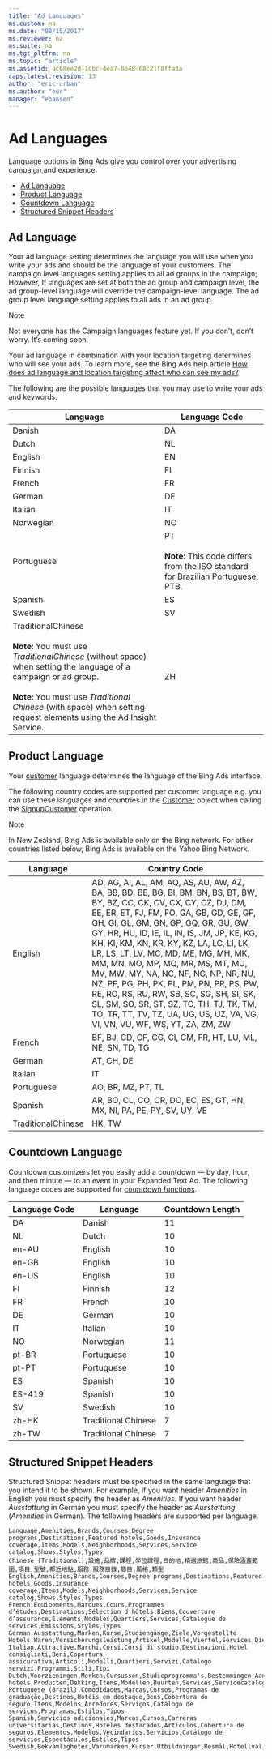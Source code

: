 ```yaml
---
title: "Ad Languages"
ms.custom: na
ms.date: "08/15/2017"
ms.reviewer: na
ms.suite: na
ms.tgt_pltfrm: na
ms.topic: "article"
ms.assetid: ac68ee2d-1cbc-4ea7-b648-68c21f8ffa3a
caps.latest.revision: 13
author: "eric-urban"
ms.author: "eur"
manager: "ehansen"
---
```

# Ad Languages
Language options in Bing Ads give you control over your advertising campaign and experience. 

* [Ad Language](#adlanguage)  
* [Product Language](#productlanguage)  
* [Countdown Language](#countdownlanguage)  
* [Structured Snippet Headers](#structuredsnippetheaders)
 
## <a name="adlanguage"></a>Ad Language
Your ad language setting determines the language you will use when you write your ads and should be the language of your customers. The campaign level languages setting applies to all ad groups in the campaign; However, If languages are set at both the ad group and campaign level, the ad group-level language will override the campaign-level language. The ad group level language setting applies to all ads in an ad group. 

> [!NOTE] 
> Not everyone has the Campaign languages feature yet. If you don’t, don’t worry. It’s coming soon.

Your ad language in combination with your location targeting determines who will see your ads. To learn more, see the Bing Ads help article [How does ad language and location targeting affect who can see my ads?](https://help.bingads.microsoft.com/#apex/3/en/51100/0)

The following are the possible languages that you may use to write your ads and keywords.

|Language|Language Code|
|------------|-----------------|
|Danish|DA|
|Dutch|NL|
|English|EN|
|Finnish|FI|
|French|FR|
|German|DE|
|Italian|IT|
|Norwegian|NO|
|Portuguese|PT<br /><br />**Note:** This code differs from the ISO standard for Brazilian Portuguese, PTB.|
|Spanish|ES|
|Swedish|SV|
|TraditionalChinese<br /><br />**Note:** You must use *TraditionalChinese* (without space) when setting the language of a campaign or ad group.<br /><br />**Note:** You must use *Traditional Chinese* (with space) when setting request elements using the Ad Insight Service.|ZH|
		
## <a name="productlanguage"></a>Product Language
Your [customer](https://msdn.microsoft.com/library/bing-ads-customer-management-customer.aspx) language determines the language of the Bing Ads interface. 

The following country codes are supported per customer language e.g. you can use these languages and countries in the [Customer](https://msdn.microsoft.com/library/bing-ads-customer-management-customer.aspx) object when calling the [SignupCustomer](https://msdn.microsoft.com/library/dn451287.aspx) operation.

> [!NOTE]
> In New Zealand, Bing Ads is available only on the Bing network. For other countries listed below, Bing Ads is available on the Yahoo Bing Network.

|Language|Country Code|
|------------|------------------|
|English|AD, AG, AI, AL, AM, AQ, AS, AU, AW, AZ, BA, BB, BD, BE, BG, BI, BM, BN, BS, BT, BW, BY, BZ, CC, CK, CV, CX, CY, CZ, DJ, DM, EE, ER, ET, FJ, FM, FO, GA, GB, GD, GE, GF, GH, GI, GL, GM, GN, GP, GQ, GR, GU, GW, GY, HR, HU, ID, IE, IL, IN, IS, JM, JP, KE, KG, KH, KI, KM, KN, KR, KY, KZ, LA, LC, LI, LK, LR, LS, LT, LV, MC, MD, ME, MG, MH, MK, MM, MN, MO, MP, MQ, MR, MS, MT, MU, MV, MW, MY, NA, NC, NF, NG, NP, NR, NU, NZ, PF, PG, PH, PK, PL, PM, PN, PR, PS, PW, RE, RO, RS, RU, RW, SB, SC, SG, SH, SI, SK, SL, SM, SO, SR, ST, SZ, TC, TH, TJ, TK, TM, TO, TR, TT, TV, TZ, UA, UG, US, UZ, VA, VG, VI, VN, VU, WF, WS, YT, ZA, ZM, ZW|
|French|BF, BJ, CD, CF, CG, CI, CM, FR, HT, LU, ML, NE, SN, TD, TG|
|German|AT, CH, DE|
|Italian|IT|
|Portuguese|AO, BR, MZ, PT, TL|
|Spanish|AR, BO, CL, CO, CR, DO, EC, ES, GT, HN, MX, NI, PA, PE, PY, SV, UY, VE|
|TraditionalChinese|HK, TW|

		
## <a name="countdownlanguage"></a>Countdown Language
Countdown customizers let you easily add a countdown — by day, hour, and then minute — to an event in your Expanded Text Ad. The following language codes are supported for [countdown functions](Expanded%20Text%20Ads.md#countdown).

|Language Code|Language|Countdown Length|
|------------|------------|------------------|
|DA|Danish|11|
|NL|Dutch|10|
|en-AU|English|10|
|en-GB|English|10|
|en-US|English|10|
|FI|Finnish|12|
|FR|French|10|
|DE|German|10|
|IT|Italian|10|
|NO|Norwegian|11|
|pt-BR|Portuguese|10|
|pt-PT|Portuguese|10|
|ES|Spanish|10|
|ES-419|Spanish|10|
|SV|Swedish|10|
|zh-HK|Traditional Chinese|7|
|zh-TW|Traditional Chinese|7|


## <a name="structuredsnippetheaders"></a>Structured Snippet Headers
Structured Snippet headers must be specified in the same language that you intend it to be shown. For example, if you want header *Amenities* in English you must specify the header as *Amenities*.  If you want header *Ausstattung* in German you must specify the header as *Ausstattung* (*Amenities* in German). The following headers are supported per language.

```csv
Language,Amenities,Brands,Courses,Degree programs,Destinations,Featured hotels,Goods,Insurance coverage,Items,Models,Neighborhoods,Services,Service catalog,Shows,Styles,Types
Chinese (Traditional),設施,品牌,課程,學位課程,目的地,精選旅館,商品,保險涵蓋範圍,項目,型號,鄰近地點,服務,服務目錄,節目,風格,類型
English,Amenities,Brands,Courses,Degree programs,Destinations,Featured hotels,Goods,Insurance coverage,Items,Models,Neighborhoods,Services,Service catalog,Shows,Styles,Types
French,Équipements,Marques,Cours,Programmes d’études,Destinations,Sélection d’hôtels,Biens,Couverture d’assurance,Éléments,Modèles,Quartiers,Services,Catalogue de services,Émissions,Styles,Types
German,Ausstattung,Marken,Kurse,Studiengänge,Ziele,Vorgestellte Hotels,Waren,Versicherungsleistung,Artikel,Modelle,Viertel,Services,Dienstleistungen,Sendungen,Stile,Typen
Italian,Attrattive,Marchi,Corsi,Corsi di studio,Destinazioni,Hotel consigliati,Beni,Copertura assicurativa,Articoli,Modelli,Quartieri,Servizi,Catalogo servizi,Programmi,Stili,Tipi
Dutch,Voorzieningen,Merken,Cursussen,Studieprogramma's,Bestemmingen,Aanbevolen hotels,Producten,Dekking,Items,Modellen,Buurten,Services,Servicecatalogus,Shows,Stijlen,Typen
Portuguese (Brazil),Comodidades,Marcas,Cursos,Programas de graduação,Destinos,Hotéis em destaque,Bens,Cobertura do seguro,Itens,Modelos,Arredores,Serviços,Catálogo de serviços,Programas,Estilos,Tipos
Spanish,Servicios adicionales,Marcas,Cursos,Carreras universitarias,Destinos,Hoteles destacados,Artículos,Cobertura de seguros,Elementos,Modelos,Vecindarios,Servicios,Catálogo de servicios,Espectáculos,Estilos,Tipos
Swedish,Bekvämligheter,Varumärken,Kurser,Utbildningar,Resmål,Hotellval,Varor,Försäkring,Objekt,Modeller,Områden,Tjänster,Servicekatalog,Föreställningar,Stilar,Typer
```
